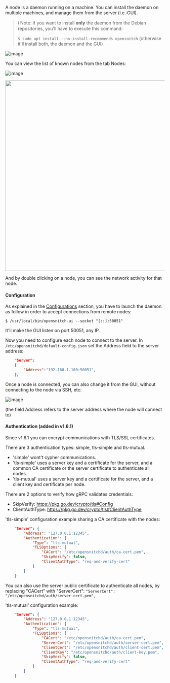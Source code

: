 A node is a daemon running on a machine. You can install the daemon on multiple machines, and manage them from the server (i.e.:GUI).

> ℹ️ Note: if you want to install **only** the daemon from the Debian repositories, you'll have to execute this command: 
> 
> `$ sudo apt install --no-install-recommends opensnitch` (otherwise it'll install both, the daemon and the GUI)

![image](https://user-images.githubusercontent.com/2742953/197076010-2502855a-cdae-4f03-90bc-7a715efbbf64.png)

You can view the list of known nodes from the tab Nodes:

![image](https://user-images.githubusercontent.com/2742953/82752021-9d328380-9dbb-11ea-913e-80f7b551a6c7.png)

<img width="600" src="https://user-images.githubusercontent.com/2742953/218576821-67fa3524-520a-4f5f-9656-3185a758022b.png">


And by double clicking on a node, you can see the network activity for that node.

#### Configuration

As explained in the [Configurations](https://github.com/evilsocket/opensnitch/wiki/Configurations#gui) section, you have to launch the daemon as follow in order to accept connections from remote nodes:

`$ /usr/local/bin/opensnitch-ui --socket "[::]:50051"`

It'll make the GUI listen on port 50051, any IP.

Now you need to configure each node to connect to the server. In `/etc/opensnitchd/default-config.json` set the Address field to the server address:

```json
    "Server":
    {
        "Address":"192.168.1.100:50051",
    },
```

Once a node is connected, you can also change it from the GUI, without connecting to the node via SSH, etc:

![image](https://user-images.githubusercontent.com/2742953/196782343-bbc28fea-f9a1-4842-a285-e557c6ac5b27.png)

(the field Address refers to the server address where the node will connect to)

#### Authentication (added in v1.6.1)

Since v1.6.1 you can encrypt communications with TLS/SSL certificates.

There are 3 authentication types: simple, tls-simple and tls-mutual.

 - 'simple' wont't cypher communications.
 - 'tls-simple' uses a server key and a certificate for the server, and a
   common CA certificate or the server certificate to authenticate all
   nodes.
 - 'tls-mutual' uses a server key and a certificate for the server, and a
   client key and certificate per node.

There are 2 options to verify how gRPC validates credentials:
 - SkipVerify: https://pkg.go.dev/crypto/tls#Config
 - ClientAuthType: https://pkg.go.dev/crypto/tls#ClientAuthType

'tls-simple' configuration example sharing a CA certificate with the nodes:
```json
    "Server": {
        "Address": "127.0.0.1:12345",
        "Authentication": {
            "Type": "tls-mutual",
            "TLSOptions": {
                "CACert": "/etc/opensnitchd/auth/ca-cert.pem",
                "SkipVerify": false,
                "ClientAuthType": "req-and-verify-cert"
            }
        }
    }
```

You can also use the server public certificate to authenticate all nodes, by replacing "CACert" with "ServerCert":
    `"ServerCert": "/etc/opensnitchd/auth/server-cert.pem",`
 
'tls-mutual' configuration example:
```json
    "Server": {
        "Address": "127.0.0.1:12345",
        "Authentication": {
            "Type": "tls-mutual",
            "TLSOptions": {
                "CACert": "/etc/opensnitchd/auth/ca-cert.pem",
                "ServerCert": "/etc/opensnitchd/auth/server-cert.pem",
                "ClientCert": "/etc/opensnitchd/auth/client-cert.pem",
                "ClientKey": "/etc/opensnitchd/auth/client-key.pem",
                "SkipVerify": false,
                "ClientAuthType": "req-and-verify-cert"
            }
        }
    }
 ```
